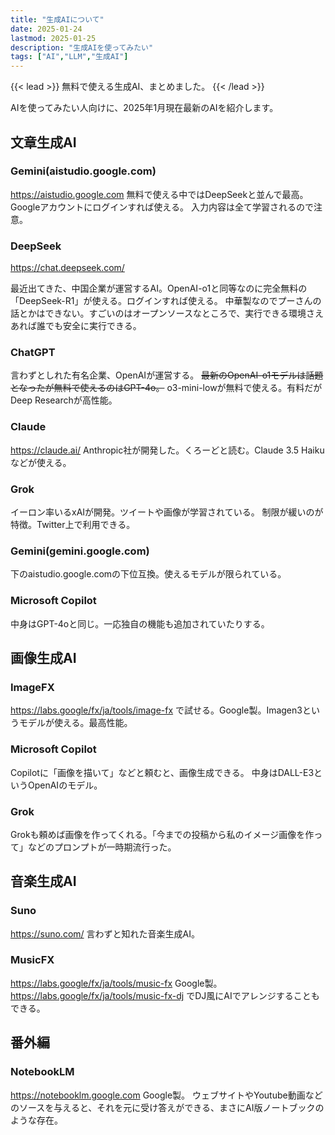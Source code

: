 ```yaml
---
title: "生成AIについて"
date: 2025-01-24
lastmod: 2025-01-25
description: "生成AIを使ってみたい"
tags: ["AI","LLM","生成AI"]
---
```


{{< lead >}}
無料で使える生成AI、まとめました。
{{< /lead >}}

AIを使ってみたい人向けに、2025年1月現在最新のAIを紹介します。

## 文章生成AI
### Gemini(aistudio.google.com)
https://aistudio.google.com
無料で使える中ではDeepSeekと並んで最高。Googleアカウントにログインすれば使える。
入力内容は全て学習されるので注意。

### DeepSeek
https://chat.deepseek.com/

最近出てきた、中国企業が運営するAI。OpenAI-o1と同等なのに完全無料の「DeepSeek-R1」が使える。ログインすれば使える。
中華製なのでプーさんの話とかはできない。すごいのはオープンソースなところで、実行できる環境さえあれば誰でも安全に実行できる。

### ChatGPT

言わずとしれた有名企業、OpenAIが運営する。
~~最新のOpenAI-o1モデルは話題となったが無料で使えるのはGPT-4o。~~
o3-mini-lowが無料で使える。有料だがDeep Researchが高性能。

### Claude
https://claude.ai/
Anthropic社が開発した。くろーどと読む。Claude 3.5 Haikuなどが使える。

### Grok
イーロン率いるxAIが開発。ツイートや画像が学習されている。
制限が緩いのが特徴。Twitter上で利用できる。

### Gemini(gemini.google.com)
下のaistudio.google.comの下位互換。使えるモデルが限られている。

### Microsoft Copilot
中身はGPT-4oと同じ。一応独自の機能も追加されていたりする。

## 画像生成AI
### ImageFX
https://labs.google/fx/ja/tools/image-fx
で試せる。Google製。Imagen3というモデルが使える。最高性能。

### Microsoft Copilot
Copilotに「画像を描いて」などと頼むと、画像生成できる。
中身はDALL-E3というOpenAIのモデル。

### Grok
Grokも頼めば画像を作ってくれる。「今までの投稿から私のイメージ画像を作って」などのプロンプトが一時期流行った。

## 音楽生成AI
### Suno
https://suno.com/
言わずと知れた音楽生成AI。

### MusicFX
https://labs.google/fx/ja/tools/music-fx
Google製。
https://labs.google/fx/ja/tools/music-fx-dj
でDJ風にAIでアレンジすることもできる。

## 番外編
### NotebookLM
https://notebooklm.google.com
Google製。
ウェブサイトやYoutube動画などのソースを与えると、それを元に受け答えができる、まさにAI版ノートブックのような存在。